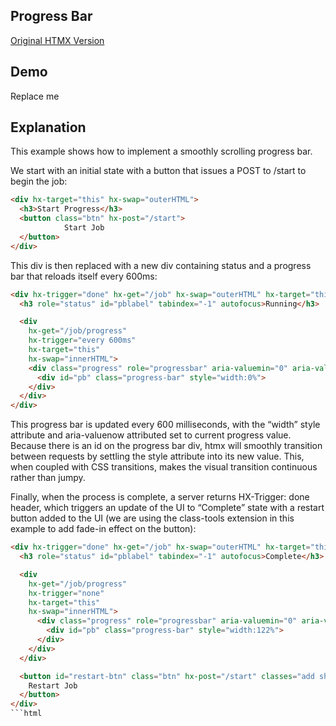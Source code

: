 ## Progress Bar

[Original HTMX Version](https://htmx.org/examples/progress-bar/)

## Demo
<div
    id="progress_bar"
    data-fetch-url="'/examples/progress_bar/data'"
    data-on-load="$$get"
>
     Replace me
</div>

## Explanation
This example shows how to implement a smoothly scrolling progress bar.

We start with an initial state with a button that issues a POST to /start to begin the job:
```html
<div hx-target="this" hx-swap="outerHTML">
  <h3>Start Progress</h3>
  <button class="btn" hx-post="/start">
            Start Job
  </button>
</div>
```
This div is then replaced with a new div containing status and a progress bar that reloads itself every 600ms:
```html
<div hx-trigger="done" hx-get="/job" hx-swap="outerHTML" hx-target="this">
  <h3 role="status" id="pblabel" tabindex="-1" autofocus>Running</h3>

  <div
    hx-get="/job/progress"
    hx-trigger="every 600ms"
    hx-target="this"
    hx-swap="innerHTML">
    <div class="progress" role="progressbar" aria-valuemin="0" aria-valuemax="100" aria-valuenow="0" aria-labelledby="pblabel">
      <div id="pb" class="progress-bar" style="width:0%">
    </div>
  </div>
</div>
```

This progress bar is updated every 600 milliseconds, with the “width” style attribute and aria-valuenow attributed set to current progress value. Because there is an id on the progress bar div, htmx will smoothly transition between requests by settling the style attribute into its new value. This, when coupled with CSS transitions, makes the visual transition continuous rather than jumpy.

Finally, when the process is complete, a server returns HX-Trigger: done header, which triggers an update of the UI to “Complete” state with a restart button added to the UI (we are using the class-tools extension in this example to add fade-in effect on the button):
```html
<div hx-trigger="done" hx-get="/job" hx-swap="outerHTML" hx-target="this">
  <h3 role="status" id="pblabel" tabindex="-1" autofocus>Complete</h3>

  <div
    hx-get="/job/progress"
    hx-trigger="none"
    hx-target="this"
    hx-swap="innerHTML">
      <div class="progress" role="progressbar" aria-valuemin="0" aria-valuemax="100" aria-valuenow="122" aria-labelledby="pblabel">
        <div id="pb" class="progress-bar" style="width:122%">
      </div>
    </div>
  </div>

  <button id="restart-btn" class="btn" hx-post="/start" classes="add show:600ms">
    Restart Job
  </button>
</div>
```html